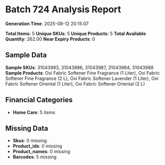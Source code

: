 # Batch 724 Analysis Report

**Generation Time**: 2025-08-12 20:15:07

**Total Items**: 5
**Unique SKUs**: 5
**Unique Products**: 5
**Total Available Quantity**: 262.00
**Near Expiry Products**: 0

## Sample Data
**Sample SKUs**: 31043983, 31043986, 31043987, 31043984, 31043988
**Sample Products**: Oxi Fabric Softener Fine Fragrance (1 Liter), Oxi Fabric Softener Fine Fragrance (2 L), Oxi Fabric Softener Lavender (1 Liter), Oxi Fabric Softener Oriental (1 Liter), Oxi Fabric Softener Oriental (2 L)

## Financial Categories
- **Home Care**: 5 items

## Missing Data
- **Skus**: 0 missing
- **Product_ids**: 0 missing
- **Product_names**: 0 missing
- **Barcodes**: 5 missing
